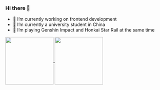 ### Hi there 👋

- 🔭 I’m currently working on frontend development
- 🌱 I’m currently a university student in China
- 🤔 I’m playing Genshin Impact and Honkai Star Rail at the same time

<a href="https://github.com/anuraghazra/github-readme-stats">
  <img height="150" align="center" src="https://github-readme-stats.vercel.app/api/top-langs/?username=HoraceHuang-ui&layout=compact"/>
</a>
<a href="https://github.com/anuraghazra/github-readme-stats">
  <img height="150" align="center" src="https://github-readme-stats.vercel.app/api?username=HoraceHuang-ui&show_icons=true&theme=transparent&include_all_commits=true&hide=contribs&rank_icon=percentile"/>
</a>
